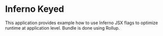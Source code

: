 # Inferno Keyed

This application provides example how to use Inferno JSX flags to optimize runtime at application level.
Bundle is done using Rollup.
